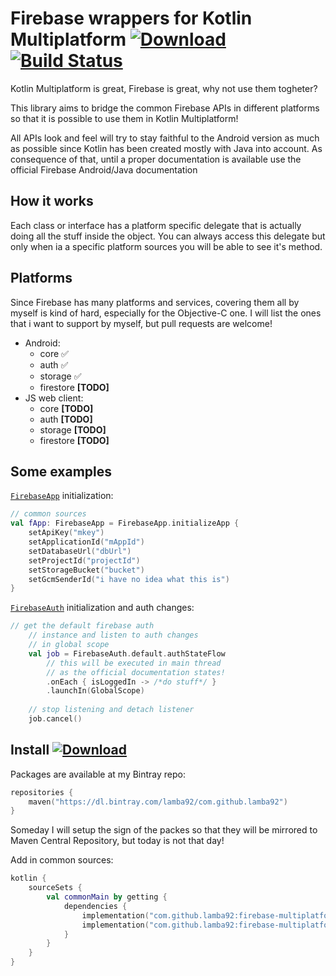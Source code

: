 # Firebase wrappers for Kotlin Multiplatform [ ![Download](https://api.bintray.com/packages/lamba92/com.github.lamba92/firebase-multiplatform/images/download.svg) ](https://bintray.com/lamba92/com.github.lamba92/firebase-multiplatform/_latestVersion) [![Build Status](https://travis-ci.org/lamba92/firebase-multiplatform.svg?branch=master)](https://travis-ci.org/lamba92/firebase-multiplatform)
Kotlin Multiplatform is great, Firebase is great, why not use them togheter?

This library aims to bridge the common Firebase APIs in different platforms so that it is possible to use them in Kotlin Multiplatform!

All APIs look and feel will try to stay faithful to the Android version as much as possible since Kotlin has been created mostly with Java into account. As consequence of that, until a proper documentation is available use the official Firebase Android/Java documentation

## How it works
Each class or interface has a platform specific delegate that is actually doing all the stuff inside the object. You can always access this delegate but only when ia a specific platform sources you will be able to see it's method.

## Platforms
Since Firebase has many platforms and services, covering them all by myself is kind of hard, especially for the Objective-C one. I will list the ones that i want to support by myself, but pull requests are welcome! 
 - Android:
   - core ✅
   - auth ✅
   - storage ✅
   - firestore **[TODO]**
 - JS web client:
   - core **[TODO]**
   - auth **[TODO]**
   - storage **[TODO]**
   - firestore **[TODO]**
   
## Some examples
[`FirebaseApp`](https://github.com/lamba92/firebase-multiplatform/blob/master/core/src/commonMain/kotlin/com/github/lamba92/firebasemultiplatform/core/FirebaseApp.kt) initialization:
```kotlin
// common sources
val fApp: FirebaseApp = FirebaseApp.initializeApp {
    setApiKey("mkey")
    setApplicationId("mAppId")
    setDatabaseUrl("dbUrl")
    setProjectId("projectId")
    setStorageBucket("bucket")
    setGcmSenderId("i have no idea what this is")
}
```
[`FirebaseAuth`](https://github.com/lamba92/firebase-multiplatform/blob/master/auth/src/commonMain/kotlin/com/github/lamba92/firebasemultiplatform/auth/FirebaseAuth.kt) initialization and auth changes:
```kotlin
// get the default firebase auth 
    // instance and listen to auth changes
    // in global scope
    val job = FirebaseAuth.default.authStateFlow
        // this will be executed in main thread 
        // as the official documentation states!        
        .onEach { isLoggedIn -> /*do stuff*/ }
        .launchIn(GlobalScope)
    
    // stop listening and detach listener
    job.cancel()
```

## Install [ ![Download](https://api.bintray.com/packages/lamba92/com.github.lamba92/firebase-multiplatform/images/download.svg) ](https://bintray.com/lamba92/com.github.lamba92/firebase-multiplatform/_latestVersion)
Packages are available at my Bintray repo:
```kotlin
repositories {
    maven("https://dl.bintray.com/lamba92/com.github.lamba92")
}
```
Someday I will setup the sign of the packes so that they will be mirrored to Maven Central Repository, but today is not that day!

Add in common sources:
```kotlin
kotlin {
    sourceSets {
        val commonMain by getting {
            dependencies {
                implementation("com.github.lamba92:firebase-multiplatform-core:0.0.2")
                implementation("com.github.lamba92:firebase-multiplatform-auth:0.0.2")
            }
        }    
    }
}
```
